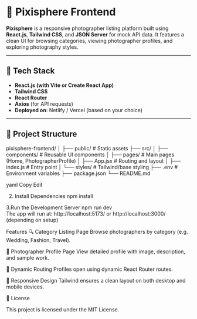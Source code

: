 # 🌟 Pixisphere Frontend

**Pixisphere** is a responsive photographer listing platform built using **React.js**, **Tailwind CSS**, and **JSON Server** for mock API data. It features a clean UI for browsing categories, viewing photographer profiles, and exploring photography styles.

---

## 🧩 Tech Stack

- **React.js (with Vite or Create React App)**
- **Tailwind CSS**
- **React Router**
- **Axios** (for API requests)
- **Deployed on**: Netlify / Vercel (based on your choice)

---

## 📁 Project Structure

pixisphere-frontend/
│
├── public/ # Static assets
├── src/
│ ├── components/ # Reusable UI components
│ ├── pages/ # Main pages (Home, PhotographerProfile)
│ ├── App.jsx # Routing and layout
│ ├── index.js # Entry point
│ └── styles/ # Tailwind/base styling
├── .env # Environment variables
├── package.json
└── README.md

yaml
Copy
Edit


2. Install Dependencies
npm install


3.Run the Development Server
  npm run dev  
  The app will run at:
http://localhost:5173/ or http://localhost:3000/ (depending on setup)



 Features
🔍 Category Listing Page
Browse photographers by category (e.g. Wedding, Fashion, Travel).

👤 Photographer Profile Page
View detailed profile with image, description, and sample work.

🔄 Dynamic Routing
Profiles open using dynamic React Router routes.

📱 Responsive Design
Tailwind ensures a clean layout on both desktop and mobile devices.

📜 License

This project is licensed under the MIT License.
